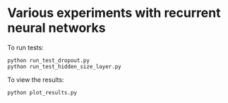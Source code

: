 # Various experiments with recurrent neural networks

To run tests:  
```
python run_test_dropout.py
python run_test_hidden_size_layer.py
```
To view the results:
```
python plot_results.py
```


